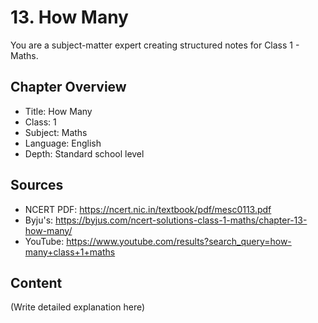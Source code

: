 # 13. How Many

You are a subject-matter expert creating structured notes for Class 1 - Maths.

## Chapter Overview
- Title: How Many
- Class: 1
- Subject: Maths
- Language: English
- Depth: Standard school level

## Sources
- NCERT PDF: https://ncert.nic.in/textbook/pdf/mesc0113.pdf
- Byju's: https://byjus.com/ncert-solutions-class-1-maths/chapter-13-how-many/
- YouTube: https://www.youtube.com/results?search_query=how-many+class+1+maths

## Content
(Write detailed explanation here)
